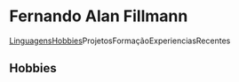 <h1>Fernando Alan Fillmann</h1>
<a href="#linguagens">Linguagens</a><a href="#hobbies">Hobbies</a><a>Projetos</a><a>Formação</a><a>Experiencias</a><a>Recentes</a>
<section id="linguagens" style="display: none" target="style='display: block'">
    <h2>linguagens</h2>
</section>
<section id="hobbies">
    <h2>Hobbies</h2>
</section>


